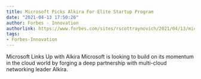 ```yaml
---
title: Microsoft Picks Alkira For Elite Startup Program
date: "2021-04-13 17:50:26"
author: Forbes - Innovation
authorlink: https://www.forbes.com/sites/rscottraynovich/2021/04/13/microsoft-picks-alkira-for-elite-startup-program/
tags:
- Forbes-Innovation
---
```

Microsoft Links Up with Alkira Microsoft is looking to build on its momentum in the cloud world by forging a deep partnership with multi-cloud networking leader Alkira.